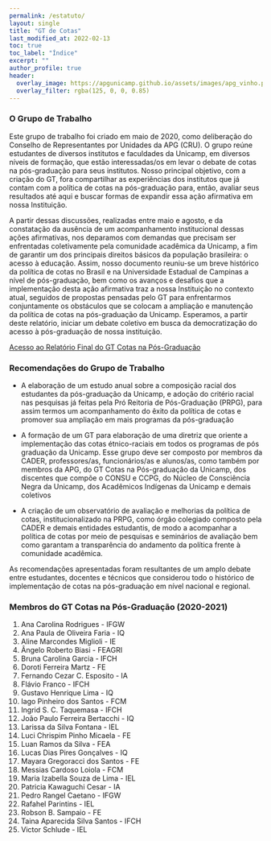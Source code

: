 ```yaml
---
permalink: /estatuto/
layout: single
title: "GT de Cotas"
last_modified_at: 2022-02-13
toc: true
toc_label: "Índice"
excerpt: ""
author_profile: true
header:
  overlay_image: https://apgunicamp.github.io/assets/images/apg_vinho.png
  overlay_filter: rgba(125, 0, 0, 0.85)
---
```


### O Grupo de Trabalho

Este grupo de trabalho foi criado em maio de 2020, como deliberação do Conselho de Representantes por Unidades da APG (CRU). O grupo reúne estudantes de diversos institutos e faculdades da Unicamp, em diversos níveis de formação, que estão interessadas/os em levar o debate de cotas na pós-graduação para seus institutos. Nosso principal objetivo, com a criação do GT, fora compartilhar as experiências dos institutos que já contam com a política de cotas na pós-graduação para, então, avaliar seus resultados até aqui e buscar formas de expandir essa ação afirmativa em nossa Instituição.

A partir dessas discussões, realizadas entre maio e agosto, e da constatação da ausência de um acompanhamento institucional dessas ações afirmativas, nos deparamos com demandas que precisam ser enfrentadas coletivamente pela comunidade acadêmica da Unicamp, a fim de garantir um dos principais direitos básicos da população brasileira: o acesso à educação. Assim, nosso documento reuniu-se um breve histórico da política de cotas no Brasil e na Universidade Estadual de Campinas a nível de pós-graduação, bem como os avanços e desafios que a implementação desta ação afirmativa traz a nossa Instituição no contexto atual, seguidos de propostas pensadas pelo GT para enfrentarmos conjuntamente os obstáculos que se colocam a ampliação e manutenção da política de cotas na pós-graduação da Unicamp. Esperamos, a partir deste relatório, iniciar um debate coletivo em busca da democratização do acesso à pós-graduação de nossa instituição.

[Acesso ao Relatório Final do GT Cotas na Pós-Graduação](https://drive.google.com/file/d/1LZg_4GtasZCd0YtW0p0Vsgb8bjMl3XMt/view?usp=sharing)

### Recomendações do Grupo de Trabalho

* A elaboração de um estudo anual sobre a composição racial dos estudantes da pós-graduação da Unicamp, e adoção do critério racial nas pesquisas já feitas pela Pró Reitoria de Pós-Graduação (PRPG), para assim termos um acompanhamento do êxito da política de cotas e promover sua ampliação em mais programas da pós-graduação

* A formação de um GT para  elaboração de uma diretriz que oriente a implementação das cotas étnico-raciais em todos os programas de pós graduação da Unicamp. Esse grupo deve ser composto por membros da CADER, professores/as, funcionários/as e alunos/as, como também por membros da APG, do GT Cotas na Pós-graduação da Unicamp, dos discentes que compõe o CONSU e CCPG, do Núcleo de Consciência Negra da Unicamp, dos Acadêmicos Indígenas da Unicamp e demais coletivos

* A criação de um observatório de avaliação e melhorias da política de cotas, institucionalizado na PRPG, como órgão colegiado composto pela CADER e demais entidades estudantis, de modo a acompanhar a política de cotas por meio de pesquisas e seminários de avaliação bem como garantam a transparência do andamento da política frente à comunidade acadêmica.

As recomendações apresentadas foram resultantes de um amplo debate entre estudantes, docentes e técnicos que considerou todo o histórico de implementação de cotas na pós-graduação em nível nacional e regional.

### Membros do GT Cotas na Pós-Graduação (2020-2021)

1. Ana Carolina Rodrigues - IFGW
2. Ana Paula de Oliveira Faria - IQ
3. Aline Marcondes Miglioli - IE
4. Ângelo Roberto Biasi - FEAGRI
5. Bruna Carolina Garcia - IFCH
6. Doroti Ferreira Martz - FE
7. Fernando Cezar C. Esposito - IA
8. Flávio Franco - IFCH
9. Gustavo Henrique Lima - IQ
10. Iago Pinheiro dos Santos - FCM
11. Ingrid S. C. Taquemasa - IFCH
12. João Paulo Ferreira Bertacchi - IQ
13. Larissa da Silva Fontana - IEL
14. Luci Chrispim Pinho Micaela - FE
15. Luan Ramos da Silva - FEA
16. Lucas Dias Pires Gonçalves - IQ
17. Mayara Gregoracci dos Santos - FE
18. Messias Cardoso Loiola - FCM
19. Maria Izabella Souza de Lima - IEL
20. Patricia Kawaguchi Cesar - IA
21. Pedro Rangel Caetano - IFGW
22. Rafahel Parintins - IEL
23. Robson B. Sampaio - FE
24. Taina Aparecida Silva Santos - IFCH
25. Victor Schlude - IEL
